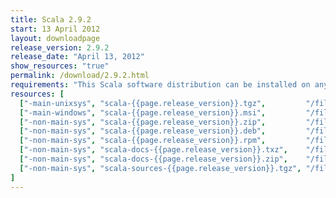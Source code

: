 ```yaml
---
title: Scala 2.9.2
start: 13 April 2012
layout: downloadpage
release_version: 2.9.2
release_date: "April 13, 2012"
show_resources: "true"
permalink: /download/2.9.2.html
requirements: "This Scala software distribution can be installed on any Unix-like or Windows system. It requires the Java runtime version 1.6 or later, which can be downloaded <a href='http://www.java.com/'>here</a>."
resources: [
  ["-main-unixsys", "scala-{{page.release_version}}.tgz",         "/files/archive/scala-{{page.release_version}}.tgz",         "Max OS X, Unix, Cygwin",  "25 MB"],
  ["-main-windows", "scala-{{page.release_version}}.msi",         "/files/archive/scala-{{page.release_version}}.msi",         "Windows (msi installer)", "50 MB"],
  ["-non-main-sys", "scala-{{page.release_version}}.zip",         "/files/archive/scala-{{page.release_version}}.zip",         "Windows",                 "25 MB"],
  ["-non-main-sys", "scala-{{page.release_version}}.deb",         "/files/archive/scala-{{page.release_version}}.deb",         "Debian",                  "20 MB"],
  ["-non-main-sys", "scala-{{page.release_version}}.rpm",         "/files/archive/scala-{{page.release_version}}.rpm",         "RPM package",             "20 MB"],
  ["-non-main-sys", "scala-docs-{{page.release_version}}.txz",    "/files/archive/scala-docs-{{page.release_version}}.txz",    "API docs",                "3 MB"],
  ["-non-main-sys", "scala-docs-{{page.release_version}}.zip",    "/files/archive/scala-docs-{{page.release_version}}.zip",    "API docs",                "27 MB"],
  ["-non-main-sys", "scala-sources-{{page.release_version}}.tgz", "/files/archive/scala-sources-{{page.release_version}}.tgz", "sources",                 "37 MB"]
]
---
```




